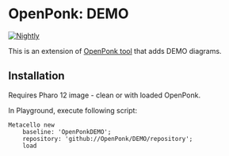 # OpenPonk: DEMO

[![Nightly](https://github.com/OpenPonk/DEMO/actions/workflows/nightly.yml/badge.svg)](https://github.com/OpenPonk/DEMO/actions/workflows/nightly.yml) 

This is an extension of [OpenPonk tool](https://openponk.org) that adds DEMO diagrams. 

## Installation

Requires Pharo 12 image - clean or with loaded OpenPonk.

In Playground, execute following script:
```
Metacello new
    baseline: 'OpenPonkDEMO';
    repository: 'github://OpenPonk/DEMO/repository';
    load
```
